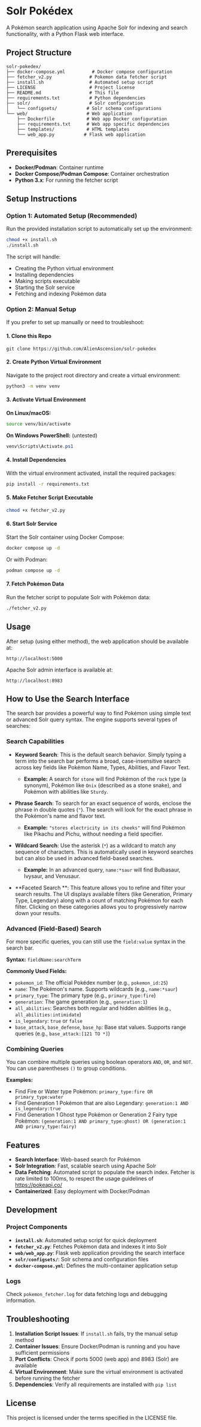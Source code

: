 # Solr Pokédex
A Pokémon search application using Apache Solr for indexing and search functionality, with a Python Flask web interface.

## Project Structure
```
solr-pokedex/
├── docker-compose.yml          # Docker compose configuration
├── fetcher_v2.py              # Pokemon data fetcher script
├── install.sh                 # Automated setup script
├── LICENSE                    # Project license
├── README.md                  # This file
├── requirements.txt           # Python dependencies
├── solr/                      # Solr configuration
│   └── configsets/           # Solr schema configurations
└── web/                      # Web application
    ├── Dockerfile            # Web app Docker configuration
    ├── requirements.txt      # Web app specific dependencies
    ├── templates/            # HTML templates
    └── web_app.py           # Flask web application
```

## Prerequisites
- **Docker/Podman**: Container runtime
- **Docker Compose/Podman Compose**: Container orchestration
- **Python 3.x**: For running the fetcher script

## Setup Instructions

### Option 1: Automated Setup (Recommended)
Run the provided installation script to automatically set up the environment:

```bash
chmod +x install.sh
./install.sh
```

The script will handle:
- Creating the Python virtual environment
- Installing dependencies
- Making scripts executable
- Starting the Solr service
- Fetching and indexing Pokémon data

### Option 2: Manual Setup
If you prefer to set up manually or need to troubleshoot:


#### 1. Clone this Repo
```
git clone https://github.com/AlienAscension/solr-pokedex
```


#### 2. Create Python Virtual Environment
Navigate to the project root directory and create a virtual environment:
```bash
python3 -m venv venv
```

#### 3. Activate Virtual Environment
**On Linux/macOS:**
```bash
source venv/bin/activate
```
**On Windows PowerShell:** (untested)
```powershell
venv\Scripts\Activate.ps1
```

#### 4. Install Dependencies
With the virtual environment activated, install the required packages:
```bash
pip install -r requirements.txt
```

#### 5. Make Fetcher Script Executable
```bash
chmod +x fetcher_v2.py
```

#### 6. Start Solr Service
Start the Solr container using Docker Compose:
```bash
docker compose up -d
```
Or with Podman:
```bash
podman compose up -d
```

#### 7. Fetch Pokémon Data
Run the fetcher script to populate Solr with Pokémon data:
```bash
./fetcher_v2.py
```

## Usage
After setup (using either method), the web application should be available at:
```
http://localhost:5000
```

Apache Solr admin interface is available at:
```
http://localhost:8983
```

## How to Use the Search Interface
The search bar provides a powerful way to find Pokémon using simple text or advanced Solr query syntax. The engine supports several types of searches:

### Search Capabilities

*   **Keyword Search**: This is the default search behavior. Simply typing a term into the search bar performs a broad, case-insensitive search across key fields like Pokémon Name, Types, Abilities, and Flavor Text.
    *   **Example:** A search for `stone` will find Pokémon of the `rock` type (a synonym), Pokémon like `Onix` (described as a stone snake), and Pokémon with abilities like `Sturdy`.

*   **Phrase Search**: To search for an exact sequence of words, enclose the phrase in double quotes (`"`). The search will look for the exact phrase in the Pokémon's name and flavor text.
    *   **Example:** `"stores electricity in its cheeks"` will  find Pokémon like Pikachu and Pichu, without needing a field specifier.

*   **Wildcard Search**: Use the asterisk (`*`) as a wildcard to match any sequence of characters. This is automatically used in keyword searches but can also be used in advanced field-based searches.
    *   **Example:** In an advanced query, `name:*saur` will find Bulbasaur, Ivysaur, and Venusaur.

*   **Faceted Search **: This feature allows you to refine and filter your search results. The UI displays available filters (like Generation, Primary Type, Legendary) along with a count of matching Pokémon for each filter. Clicking on these categories allows you to progressively narrow down your results.

### Advanced (Field-Based) Search
For more specific queries, you can still use the `field:value` syntax in the search bar.

**Syntax:** `fieldName:searchTerm`

**Commonly Used Fields:**
- `pokemon_id`: The official Pokédex number (e.g., `pokemon_id:25`)
- `name`: The Pokémon's name. Supports wildcards (e.g., `name:*saur`)
- `primary_type`: The primary type (e.g., `primary_type:fire`)
- `generation`: The game generation (e.g., `generation:1`)
- `all_abilities`: Searches both regular and hidden abilities (e.g., `all_abilities:intimidate`)
- `is_legendary`: `true` or `false`
- `base_attack`, `base_defense`, `base_hp`: Base stat values. Supports range queries (e.g., `base_attack:[121 TO *]`)

### Combining Queries
You can combine multiple queries using boolean operators `AND`, `OR`, and `NOT`. You can use parentheses `()` to group conditions.

**Examples:**
- Find Fire or Water type Pokémon: `primary_type:fire OR primary_type:water`
- Find Generation 1 Pokémon that are also Legendary: `generation:1 AND is_legendary:true`
- Find Generation 1 Ghost type Pokémon or Generation 2 Fairy type Pokémon: `(generation:1 AND primary_type:ghost) OR (generation:1 AND primary_type:fairy)`

## Features
- **Search Interface**: Web-based search for Pokémon
- **Solr Integration**: Fast, scalable search using Apache Solr
- **Data Fetching**: Automated script to populate the search index. Fetcher is rate limited to 100ms, to respect the usage guidelines of https://pokeapi.co/
- **Containerized**: Easy deployment with Docker/Podman

## Development
### Project Components
- **`install.sh`**: Automated setup script for quick deployment
- **`fetcher_v2.py`**: Fetches Pokémon data and indexes it into Solr
- **`web/web_app.py`**: Flask web application providing the search interface
- **`solr/configsets/`**: Solr schema and configuration files
- **`docker-compose.yml`**: Defines the multi-container application setup

### Logs
Check `pokemon_fetcher.log` for data fetching logs and debugging information.

## Troubleshooting
1. **Installation Script Issues**: If `install.sh` fails, try the manual setup method
2. **Container Issues**: Ensure Docker/Podman is running and you have sufficient permissions
3. **Port Conflicts**: Check if ports 5000 (web app) and 8983 (Solr) are available
4. **Virtual Environment**: Make sure the virtual environment is activated before running the fetcher
5. **Dependencies**: Verify all requirements are installed with `pip list`

## License
This project is licensed under the terms specified in the LICENSE file.
